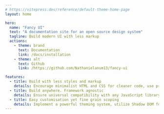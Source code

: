 ```yaml
---
# https://vitepress.dev/reference/default-theme-home-page
layout: home

hero:
  name: "Fancy UI"
  text: "A documentation site for an open source design system"
  tagline: Build modern UI with less markup
  actions:
    - theme: brand
      text: Documentation
      link: /docs/installation
    - theme: alt
      text: Github
      link: /https://github.com/Nathanielanum13/fancy-ui

features:
  - title: Build with less styles and markup
    details: Encourage minimalist HTML and CSS for cleaner code, use predefined reusable styles, and leverage component encapsulation to prevent style conflicts.
  - title: Build anywhere. Framework agnostic
    details: Ensure universal compatibility with any JavaScript library or framework, provide integration examples, and maintain platform independence for consistent interfaces across various environments.
  - title: Easy customisation yet fine grain scoping
    details: Implement a powerful theming system, utilize Shadow DOM for scoped customization, and offer an extensible API for dynamic styling and behavior modification.
---
```


